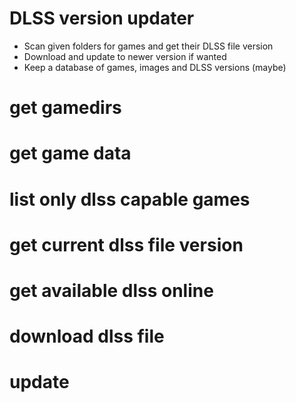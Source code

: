 # DLSS version updater

- Scan given folders for games and get their DLSS file version
- Download and update to newer version if wanted
- Keep a database of games, images and DLSS versions (maybe)

# get gamedirs
# get game data
# list only dlss capable games
# get current dlss file version
# get available dlss online
# download dlss file
# update
